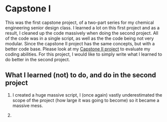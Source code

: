 # Capstone I 

This was the first capstone project, of a two-part series for my chemical engineering senior design class. I learned a lot on this first project and as a result, I cleaned up the code massively when doing the second project. All of the code was in a single script, as well as the the code being not very modular. Since the capstone II project has the same concepts, but with a better code base. Please look at my [Capstone II project](https://github.com/wesleyZero/capstone_II/tree/main) to evaluate my coding abilities. For this project, I would like to simply write what I learned to do better in the second project. 

## What I learned (not) to do, and do in the second project 

1. I created a huge massive script, I (once again) vastly underestimated the scope of the project (how large it was going to become) so it became a massive mess. 

2. 
